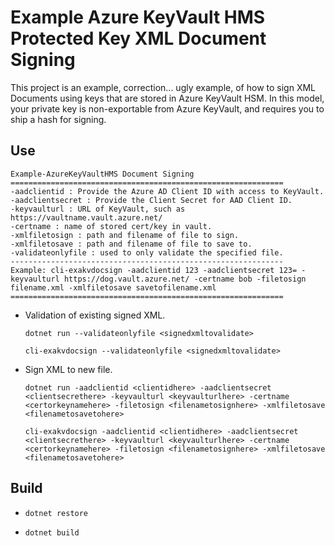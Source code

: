 # Example Azure KeyVault HMS Protected Key XML Document Signing

This project is an example, correction... ugly example, of how to sign XML Documents using keys that are stored in Azure KeyVault HSM.
In this model, your private key is non-exportable from Azure KeyVault, and requires you to ship a hash for signing.

## Use
```
Example-AzureKeyVaultHMS Document Signing
=============================================================
-aadclientid : Provide the Azure AD Client ID with access to KeyVault.
-aadclientsecret : Provide the Client Secret for AAD Client ID.
-keyvaulturl : URL of KeyVault, such as https://vaultname.vault.azure.net/ 
-certname : name of stored cert/key in vault.
-xmlfiletosign : path and filename of file to sign.
-xmlfiletosave : path and filename of file to save to.
-validateonlyfile : used to only validate the specified file.
-------------------------------------------------------------
Example: cli-exakvdocsign -aadclientid 123 -aadclientsecret 123= -keyvaulturl https://dog.vault.azure.net/ -certname bob -filetosign filename.xml -xmlfiletosave savetofilename.xml
=============================================================
```

* Validation of existing signed XML.

  `dotnet run --validateonlyfile <signedxmltovalidate>`
  
  `cli-exakvdocsign --validateonlyfile <signedxmltovalidate>`

* Sign XML to new file.

  `dotnet run -aadclientid <clientidhere> -aadclientsecret <clientsecrethere> -keyvaulturl <keyvaulturlhere> -certname <certorkeynamehere> -filetosign <filenametosignhere> -xmlfiletosave <filenametosavetohere>`

  `cli-exakvdocsign -aadclientid <clientidhere> -aadclientsecret <clientsecrethere> -keyvaulturl <keyvaulturlhere> -certname <certorkeynamehere> -filetosign <filenametosignhere> -xmlfiletosave <filenametosavetohere>`


## Build

* `dotnet restore`

* `dotnet build`

